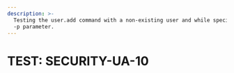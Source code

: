 ```yaml
---
description: >-
  Testing the user.add command with a non-existing user and while specifying the
  -p parameter.
---
```


# TEST: SECURITY-UA-10

